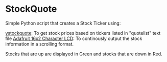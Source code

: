 # StockQuote

Simple Python script that creates a Stock Ticker using:

[ystockquote](https://https://pypi.python.org/pypi/ystockquote): To get stock prices based on tickers listed in "quotelist" text file
[Adafruit 16x2 Character LCD](https://learn.adafruit.com/character-lcds/overview): To continously output the stock information in a scrolling format. 

Stocks that are up are displayed in Green and stocks that are down in Red.

